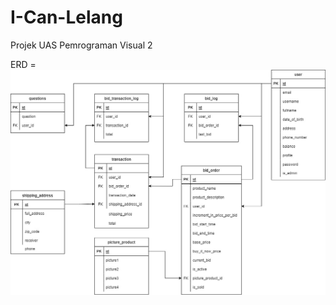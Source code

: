 # I-Can-Lelang
Projek UAS Pemrograman Visual 2

ERD =
![alt text](https://github.com/AvnanRahman/I-Can-Lelang/blob/main/public/img/marketplace-erd.jpg?raw=true)
